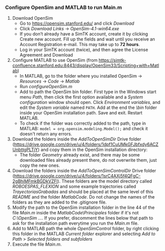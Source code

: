 ﻿### Configure OpenSim and MATLAB to run Main.m
1. Download OpenSim
    - Go to https://opensim.stanford.edu/ and click *Download*
    - Click *Download Links* -> *OpenSim-4.1-win64.exe*
    - If you don’t already have a SimTK account, create it by clicking Create new account. Fill up the fields and wait until you receive an Account Registration e-mail. This may take up to **72 hours**.
    -	Log in your SimTK account (twice), and then agree the License Agreement and Download
2. Configure MATLAB to use OpenSim (from https://simtk-confluence.stanford.edu:8443/display/OpenSim33/Scripting+with+Matlab)
    -	In MATLAB, go to the folder where you installed OpenSim -> *Resources* -> *Code* -> *Matlab*
    -	Run *configureOpenSim.m* 
    - Add to path the OpenSim bin folder. First type in the Windows start menu *Path*, then click the first option available and a *System configuration* window should open. Click *Environment variables*, and edit the *System variable* named ```PATH```. Add at the end the *\bin* folder inside your OpenSim installation path. Save and exit.  Restart MATLAB.
    - To check if the folder was correctly added to the path, type in MATLAB: ```model = org.opensim.modeling.Model();``` and check it doesn't return any errors.
3. Download the folders inside the *AddToOpenSimDir* Drive folder (https://drive.google.com/drive/u/4/folders/1dpf1CuUMkGFJbfxdy6ACZUnbttgPLTjY) and copy them in the OpenSim installation directory: 
   - The folder *Geometry* already exist, and there may be some downloaded files already present there, do not overwrite them, just copy the new ones.
4. Download the folders inside the *AddToOpenSimControlDir* Drive folder (https://drive.google.com/drive/u/4/folders/1srC4AXj5f4QFgC-2gBhiMFmkBGDkVZFl). These folders are the model directory called *ROBOESPAS_FLEXION* and some example trajectories called *TrayectoriasGrabadas* and should be placed at the same level of this *README* and the folder *MatlabCode*. Do not change the names of the folders as they are added to the .gitignore file.
5. Modify the path to the OpenSim installation folder in the line 44 of the file *Main.m* inside the *MatlabCode\Principales* folder if it's not *C:\OpenSim ...*. If you prefer, discomment the lines below that path to ask for the installation path everytime you run the *Main.m* file.
6. Add to MATLAB path the whole *OpenSimControl* folder, by right clicking this folder in the MATLAB *Current folder* explorer and selecting *Add to Path* > *Selected folders and subfolders*
7. Execute the file *Main.m*.
